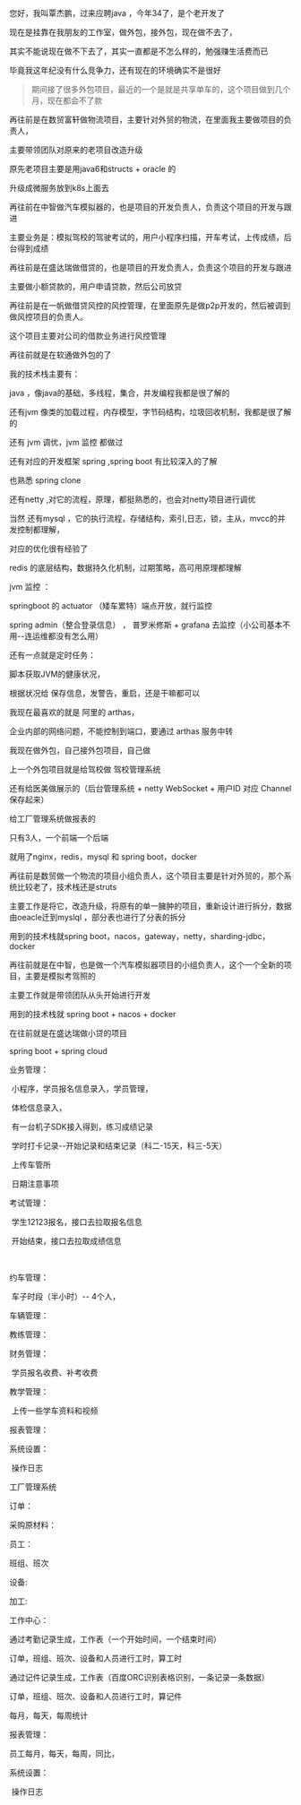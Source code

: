您好，我叫覃杰鹏，过来应聘java ，今年34了，是个老开发了 

现在是挂靠在我朋友的工作室，做外包，接外包，现在做不去了，

其实不能说现在做不下去了，其实一直都是不怎么样的，勉强赚生活费而已

毕竟我这年纪没有什么竞争力，还有现在的环境确实不是很好



>  期间接了很多外包项目，最近的一个是就是共享单车的，这个项目做到几个月，现在都会不了款



再往前是在数贸富轩做物流项目，主要针对外贸的物流，在里面我主要做项目的负责人，

主要带领团队对原来的老项目改造升级

原先老项目主要是用java6和structs + oracle  的

升级成微服务放到k8s上面去



再往前在中智做汽车模拟器的，也是项目的开发负责人，负责这个项目的开发与跟进

主要业务是：模拟驾校的驾驶考试的，用户小程序扫描，开车考试，上传成绩，后台得到成绩



再往前是在盛达瑞做借贷的，也是项目的开发负责人，负责这个项目的开发与跟进

主要做小额贷款的，用户申请贷款，然后公司放贷



再往前是在一帆做借贷风控的风控管理，在里面原先是做p2p开发的，然后被调到做风控项目的负责人。

这个项目主要对公司的借款业务进行风控管理



再往前就是在软通做外包的了



我的技术栈主要有：

java ，像java的基础，多线程，集合，并发编程我都是很了解的



还有jvm 像类的加载过程，内存模型，字节码结构，垃圾回收机制，我都是很了解的

还有 jvm 调优，jvm 监控 都做过



还有对应的开发框架 spring ,spring boot 有比较深入的了解

也熟悉 spring clone



还有netty ,对它的流程，原理，都挺熟悉的，也会对netty项目进行调优



当然 还有mysql ，它的执行流程，存储结构，索引,日志，锁，主从，mvcc的并发控制都理解，

对应的优化很有经验了



redis 的底层结构，数据持久化机制，过期策略，高可用原理都理解









jvm 监控 ：

springboot 的 actuator （矮车累特）端点开放，就行监控

spring admin（整合登录信息） ， 普罗米修斯  + grafana 去监控（小公司基本不用--连运维都没有怎么用）



还有一点就是定时任务：

脚本获取JVM的健康状况，

根据状况给 保存信息，发警告，重启，还是干嘛都可以



我现在最喜欢的就是 阿里的 arthas，

企业内部的网络问题，不能控制到端口，要通过 arthas 服务中转



















我现在做外包，自己接外包项目，自己做

上一个外包项目就是给驾校做 驾校管理系统 

还有给医美做展示的（后台管理系统 + netty WebSocket 	+ 用户ID 对应 Channel  保存起来）

给工厂管理系统做报表的



只有3人，一个前端一个后端

就用了nginx，redis，mysql 和 spring boot，docker









再往前是数贸做一个物流的项目小组负责人，这个项目主要是针对外贸的，那个系统比较老了，技术栈还是struts

主要工作是将它，改造升级，将原有的单一臃肿的项目，重新设计进行拆分，数据由oeacle迁到myslql ，部分表也进行了分表的拆分

用到的技术栈就spring boot，nacos，gateway，netty，sharding-jdbc，docker 



再往前就是在中智，也是做一个汽车模拟器项目的小组负责人，这个一个全新的项目，主要是模拟考驾照的

主要工作就是带领团队从头开始进行开发

用到的技术栈就 spring boot + nacos + docker 



在往前就是在盛达瑞做小贷的项目

spring boot + spring cloud 







业务管理：

​	小程序，学员报名信息录入，学员管理，

​	体检信息录入，

​	有一台机子SDK接入得到，练习成绩记录

​	学时打卡记录--开始记录和结束记录（科二-15天，科三-5天）

​	上传车管所

​	日期注意事项

考试管理：

​	学生12123报名，接口去拉取报名信息

​	开始结束，接口去拉取成绩信息

​	

约车管理：

​	车子时段（半小时）-- 4个人，

车辆管理：



教练管理：



财务管理：

​	学员报名收费、补考收费

教学管理：

​	上传一些学车资料和视频

报表管理：



系统设置：

​	操作日志





工厂管理系统

订单：



采购原材料：



员工：

班组、班次

设备:



加工: 



工作中心：

通过考勤记录生成，工作表（一个开始时间，一个结束时间）

订单，班组、班次、设备和人员进行工时，算工时

通过记件记录生成，工作表（百度ORC识别表格识别，一条记录一条数据）

订单，班组、班次、设备和人员进行工时，算记件

每月，每天，每周统计



报表管理：

员工每月，每天，每周，同比，



系统设置：

​	操作日志





